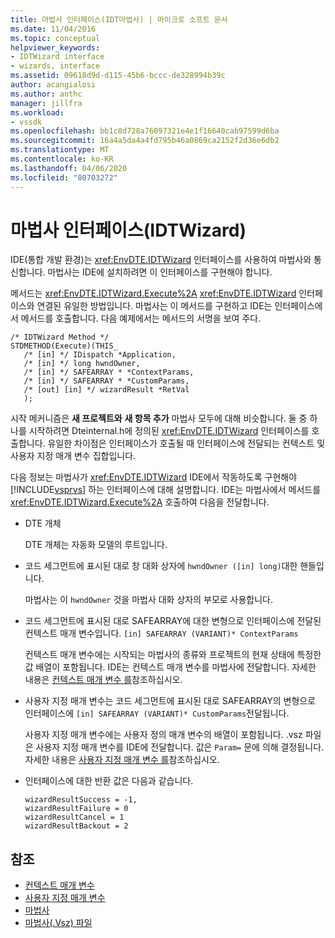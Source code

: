 ```yaml
---
title: 마법사 인터페이스(IDT마법사) | 마이크로 소프트 문서
ms.date: 11/04/2016
ms.topic: conceptual
helpviewer_keywords:
- IDTWizard interface
- wizards, interface
ms.assetid: 09618d9d-d115-45b6-bccc-de328994b39c
author: acangialosi
ms.author: anthc
manager: jillfra
ms.workload:
- vssdk
ms.openlocfilehash: bb1c8d728a76097321e4e1f16640cab97599d6ba
ms.sourcegitcommit: 16a4a5da4a4fd795b46a0869ca2152f2d36e6db2
ms.translationtype: MT
ms.contentlocale: ko-KR
ms.lasthandoff: 04/06/2020
ms.locfileid: "80703272"
---
```

# <a name="wizard-interface-idtwizard"></a>마법사 인터페이스(IDTWizard)
IDE(통합 개발 환경)는 <xref:EnvDTE.IDTWizard> 인터페이스를 사용하여 마법사와 통신합니다. 마법사는 IDE에 설치하려면 이 인터페이스를 구현해야 합니다.

 메서드는 <xref:EnvDTE.IDTWizard.Execute%2A> <xref:EnvDTE.IDTWizard> 인터페이스와 연결된 유일한 방법입니다. 마법사는 이 메서드를 구현하고 IDE는 인터페이스에서 메서드를 호출합니다. 다음 예제에서는 메서드의 서명을 보여 주다.

```
/* IDTWizard Method */
STDMETHOD(Execute)(THIS_
   /* [in] */ IDispatch *Application,
   /* [in] */ long hwndOwner,
   /* [in] */ SAFEARRAY * *ContextParams,
   /* [in] */ SAFEARRAY * *CustomParams,
   /* [out] [in] */ wizardResult *RetVal
   );
```

 시작 메커니즘은 **새 프로젝트와** **새 항목 추가** 마법사 모두에 대해 비슷합니다. 둘 중 하나를 시작하려면 Dteinternal.h에 정의된 <xref:EnvDTE.IDTWizard> 인터페이스를 호출합니다. 유일한 차이점은 인터페이스가 호출될 때 인터페이스에 전달되는 컨텍스트 및 사용자 지정 매개 변수 집합입니다.

 다음 정보는 마법사가 <xref:EnvDTE.IDTWizard> IDE에서 작동하도록 구현해야 [!INCLUDE[vsprvs](../../code-quality/includes/vsprvs_md.md)] 하는 인터페이스에 대해 설명합니다. IDE는 마법사에서 메서드를 <xref:EnvDTE.IDTWizard.Execute%2A> 호출하여 다음을 전달합니다.

- DTE 개체

     DTE 개체는 자동화 모델의 루트입니다.

- 코드 세그먼트에 표시된 대로 창 대화 상자에 `hwndOwner ([in] long)`대한 핸들입니다.

     마법사는 이 `hwndOwner` 것을 마법사 대화 상자의 부모로 사용합니다.

- 코드 세그먼트에 표시된 대로 SAFEARRAY에 대한 변형으로 인터페이스에 전달된 컨텍스트 매개 변수입니다. `[in] SAFEARRAY (VARIANT)* ContextParams`

     컨텍스트 매개 변수에는 시작되는 마법사의 종류와 프로젝트의 현재 상태에 특정한 값 배열이 포함됩니다. IDE는 컨텍스트 매개 변수를 마법사에 전달합니다. 자세한 내용은 [컨텍스트 매개 변수 를](../../extensibility/internals/context-parameters.md)참조하십시오.

- 사용자 지정 매개 변수는 코드 세그먼트에 표시된 대로 SAFEARRAY의 변형으로 인터페이스에 `[in] SAFEARRAY (VARIANT)* CustomParams`전달됩니다.

     사용자 지정 매개 변수에는 사용자 정의 매개 변수의 배열이 포함됩니다. .vsz 파일은 사용자 지정 매개 변수를 IDE에 전달합니다. 값은 `Param=` 문에 의해 결정됩니다. 자세한 내용은 [사용자 지정 매개 변수 를](../../extensibility/internals/custom-parameters.md)참조하십시오.

- 인터페이스에 대한 반환 값은 다음과 같습니다.

    ```
    wizardResultSuccess = -1,
    wizardResultFailure = 0
    wizardResultCancel = 1
    wizardResultBackout = 2
    ```

## <a name="see-also"></a>참조
- [컨텍스트 매개 변수](../../extensibility/internals/context-parameters.md)
- [사용자 지정 매개 변수](../../extensibility/internals/custom-parameters.md)
- [마법사](../../extensibility/internals/wizards.md)
- [마법사(.Vsz) 파일](../../extensibility/internals/wizard-dot-vsz-file.md)
